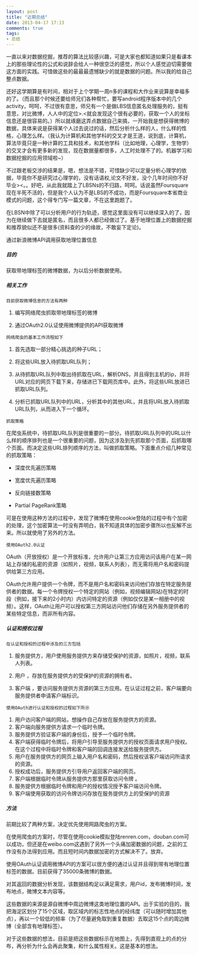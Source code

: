 ```yaml
---
layout: post
title: "近期总结"
date: 2013-04-17 17:13
comments: true
tags: 
- 总结
---
```



一直以来对数据挖掘，推荐的算法比较感兴趣，可是大家也都知道如果只是看课本上的那些理论性的公式和说辞会给人一种很空泛的感觉，所以个人感觉迫切需要做这方面的实践。可惜做这些的最最最遗憾缺少的就是数据的问题。所以我的给自己整点数据。

还好这学期算是有时间，相对于上个学期一周n多的课程和大作业来说算是幸福多的了。（而且那个时候还要给师兄们各种帮忙，要写android程序版本中的几个activity，呵呵，不过很有意思，师兄有一个是做LBS信息匿名处理服务的，挺有意思，对比微博，人人中的定位>.<就会发现这个很有必要的，获取一个人的坐标信息还是很容易的。）所以就琢磨这弄点数据自己来搞，一开始我是想获得微博的数据，具体来说是获得某个人过去说过的话，然后分析什么样的人，什么样的性格，心理怎么样。（我认为计算机和其他学科的交叉才是王道，说到底，计算机，算法毕竟只是一种计算的工具和技术，和其他学科（比如地理，心理学，生物学）的交叉才会有更多新的发现，现在数据量都很多，人工时处理不了的。机器学习和数据挖掘的应用领域啦~）
<!-- more -->
不过跟老板交涉的结果是，嗯，想法是不错，可惜缺少可以定量分析心理学的依据，毕竟你不是研究过心理学的，没有话语权,论文不好发，没个几年时间你不好毕业><。。好吧，从此我就踏上了LBSNs的不归路，呵呵。话说虽然Foursquare现在半死不活的，但是我个人认为不是LBS的不成功，而是Foursquare本省商业模式的问题，这个得专门写一篇文章，不在这里跑题了。

在LBSN中除了可以分析用户的行为轨迹，感觉这里面没有可以继续深入的了，因为在继续做下去就是匿名，而且很多人都已经做过了。基于地理位置上的数据挖掘和推荐貌似还不是很多(资料查的少的缘故，不敢妄下定论)。

通过新浪微博API调用获取地理位置信息

##### 目的

获取带地理标签的微博数据，为以后分析数据使用。

##### 相关工作

`目前获取微博信息的方法有两种` 

1. 编写网络爬虫抓取带地理标签的微博

2. 通过OAuth2.0认证使用微博提供的API获取微博

`网络爬虫的基本工作流程如下` 

1. 首先选取一部分精心挑选的种子URL；

2. 将这些URL放入待抓取URL队列；

3. 从待抓取URL队列中取出待抓取在URL，解析DNS，并且得到主机的ip，并将URL对应的网页下载下来，存储进已下载网页库中。此外，将这些URL放进已抓取URL队列。

4. 分析已抓取URL队列中的URL，分析其中的其他URL，并且将URL放入待抓取URL队列，从而进入下一个循环。


`抓取策略`

在爬虫系统中，待抓取URL队列是很重要的一部分。待抓取URL队列中的URL以什么样的顺序排列也是一个很重要的问题，因为这涉及到先抓取那个页面，后抓取哪个页面。而决定这些URL排列顺序的方法，叫做抓取策略。下面重点介绍几种常见的抓取策略：

* 深度优先遍历策略

* 宽度优先遍历策略

* 反向链接数策略

* Partial PageRank策略

可是在使用这种方法的过程中，发现了微博在使用cookie登陆的过程中有个加密的处理，这个加密算法一时没有弄明白，我不知道具体的加密步骤所以也反解不出来。所以就使用了另外的方法。

`使用OAuth2.0认证`

OAuth（开放授权）是一个开放标准，允许用户让第三方应用访问该用户在某一网站上存储的私密的资源（如照片，视频，联系人列表），而无需将用户名和密码提供给第三方应用。

OAuth允许用户提供一个令牌，而不是用户名和密码来访问他们存放在特定服务提供者的数据。每一个令牌授权一个特定的网站（例如，视频编辑网站)在特定的时段（例如，接下来的2小时内）内访问特定的资源（例如仅仅是某一相册中的视频）。这样，OAuth让用户可以授权第三方网站访问他们存储在另外服务提供者的某些特定信息，而非所有内容。

##### 认证和授权过程

`在认证和授权的过程中涉及的三方包括`

1. 服务提供方，用户使用服务提供方来存储受保护的资源，如照片，视频，联系人列表。

2. 用户 ，存放在服务提供方的受保护的资源的拥有者。
  
3. 客户端 ，要访问服务提供方资源的第三方应用。在认证过程之前，客户端要向服务提供者申请客户端标识。
 

`使用OAuth进行认证和授权的过程如下所示`

1. 用户访问客户端的网站，想操作自己存放在服务提供方的资源。
2. 客户端向服务提供方请求一个临时令牌。
3. 服务提供方验证客户端的身份后，授予一个临时令牌。
4. 客户端获得临时令牌后，将用户引导至服务提供方的授权页面请求用户授权。在这个过程中将临时令牌和客户端的回调连接发送给服务提供方。
5. 用户在服务提供方的网页上输入用户名和密码，然后授权该客户端访问所请求的资源。
6. 授权成功后，服务提供方引导用户返回客户端的网页。
7. 客户端根据临时令牌从服务提供方那里获取访问令牌 。
8. 服务提供方根据临时令牌和用户的授权情况授予客户端访问令牌。
9. 客户端使用获取的访问令牌访问存放在服务提供方上的受保护的资源

##### 方法

前期比较了两种方案，决定优先使用网路爬虫的方案。

在使用爬虫的方案时，尽管在使用cookie模拟登陆renren.com，douban.com可以成功，但还是在weibo.com这遇到了另外一个头痛加密数据的问题，之前的工作没有办法得到应用。而且短时间内数据加密的方式解决不了。放弃。

使用OAuth认证调用微博API的方案可以很方便的通过认证并且得到带有地理位置标签的数据。目前获得了35000条微博的数据。

对其返回的数据分析发现，该数据结构足以满足需求，用户id，发布微博时间，发布地点，微博文本内容等。

这些数据的来源是源自微博中周边微博这类地理位置的API。出于实验的目的，我把海淀区划分了15个区域，取区域内的标志性地点的经纬度（可以随时增加其他点），再以一个较低的频率（为了尽量避免取到重复数据）去取这15个点的周边微博（全部含有地理标签）。

对于这些数据的想法，目前是把这些数据标示在地图上，先得到直观上的点的分布，再分析为什么会再此聚集，和什么属性相关。这是基本的想法。

